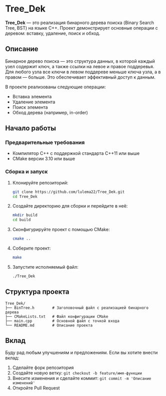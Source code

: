 # Tree_Dek

**Tree_Dek** — это реализация бинарного дерева поиска (Binary Search Tree, BST) на языке C++. Проект демонстрирует основные операции с деревом: вставку, удаление, поиск и обход.

## Описание

Бинарное дерево поиска — это структура данных, в которой каждый узел содержит ключ, а также ссылки на левое и правое поддеревья. Для любого узла все ключи в левом поддереве меньше ключа узла, а в правом — больше. Это обеспечивает эффективный доступ к данным.

В проекте реализованы следующие операции:

- Вставка элемента
- Удаление элемента
- Поиск элемента
- Обход дерева (например, in-order)

## Начало работы

### Предварительные требования

- Компилятор C++ с поддержкой стандарта C++11 или выше
- CMake версии 3.10 или выше

### Сборка и запуск

1. Клонируйте репозиторий:

   ```bash
   git clone https://github.com/lulema22/Tree_Dek.git
   cd Tree_Dek
   ```

2. Создайте директорию для сборки и перейдите в неё:

   ```bash
   mkdir build
   cd build
   ```

3. Сконфигурируйте проект с помощью CMake:

   ```bash
   cmake ..
   ```

4. Соберите проект:

   ```bash
   make
   ```

5. Запустите исполняемый файл:

   ```bash
   ./Tree_Dek
   ```

## Структура проекта

```
Tree_Dek/
├── BinTree.h        # Заголовочный файл с реализацией бинарного дерева
├── CMakeLists.txt   # Файл конфигурации CMake
├── main.cpp         # Основной файл с точкой входа
└── README.md        # Описание проекта
```

## Вклад

Буду рад любым улучшениям и предложениям. Если вы хотите внести вклад:

1. Сделайте форк репозитория
2. Создайте новую ветку: `git checkout -b feature/имя-функции`
3. Внесите изменения и сделайте коммит: `git commit -m 'Описание изменений'`
4. Откройте Pull Request

